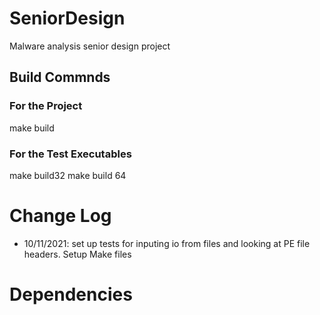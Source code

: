 # SeniorDesign
Malware analysis senior design project

## Build Commnds 
### For the Project 
make build
### For the Test Executables
make build32
make build 64

# Change Log
- 10/11/2021: set up tests for inputing io from files and looking at PE file headers. Setup Make files

# Dependencies